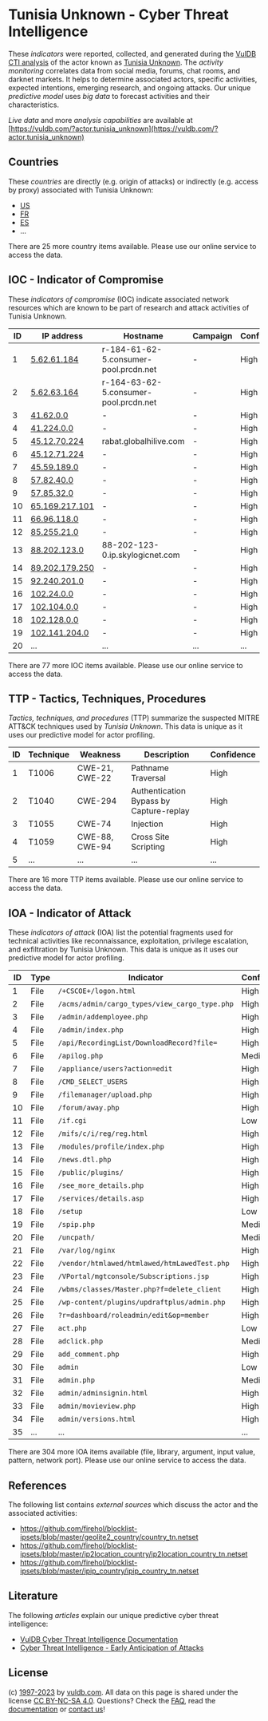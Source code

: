 # Tunisia Unknown - Cyber Threat Intelligence

These _indicators_ were reported, collected, and generated during the [VulDB CTI analysis](https://vuldb.com/?kb.cti) of the actor known as [Tunisia Unknown](https://vuldb.com/?actor.tunisia_unknown). The _activity monitoring_ correlates data from social media, forums, chat rooms, and darknet markets. It helps to determine associated actors, specific activities, expected intentions, emerging research, and ongoing attacks. Our unique _predictive model_ uses _big data_ to forecast activities and their characteristics.

_Live data_ and more _analysis capabilities_ are available at [https://vuldb.com/?actor.tunisia_unknown](https://vuldb.com/?actor.tunisia_unknown)

## Countries

These _countries_ are directly (e.g. origin of attacks) or indirectly (e.g. access by proxy) associated with Tunisia Unknown:

* [US](https://vuldb.com/?country.us)
* [FR](https://vuldb.com/?country.fr)
* [ES](https://vuldb.com/?country.es)
* ...

There are 25 more country items available. Please use our online service to access the data.

## IOC - Indicator of Compromise

These _indicators of compromise_ (IOC) indicate associated network resources which are known to be part of research and attack activities of Tunisia Unknown.

ID | IP address | Hostname | Campaign | Confidence
-- | ---------- | -------- | -------- | ----------
1 | [5.62.61.184](https://vuldb.com/?ip.5.62.61.184) | r-184-61-62-5.consumer-pool.prcdn.net | - | High
2 | [5.62.63.164](https://vuldb.com/?ip.5.62.63.164) | r-164-63-62-5.consumer-pool.prcdn.net | - | High
3 | [41.62.0.0](https://vuldb.com/?ip.41.62.0.0) | - | - | High
4 | [41.224.0.0](https://vuldb.com/?ip.41.224.0.0) | - | - | High
5 | [45.12.70.224](https://vuldb.com/?ip.45.12.70.224) | rabat.globalhilive.com | - | High
6 | [45.12.71.224](https://vuldb.com/?ip.45.12.71.224) | - | - | High
7 | [45.59.189.0](https://vuldb.com/?ip.45.59.189.0) | - | - | High
8 | [57.82.40.0](https://vuldb.com/?ip.57.82.40.0) | - | - | High
9 | [57.85.32.0](https://vuldb.com/?ip.57.85.32.0) | - | - | High
10 | [65.169.217.101](https://vuldb.com/?ip.65.169.217.101) | - | - | High
11 | [66.96.118.0](https://vuldb.com/?ip.66.96.118.0) | - | - | High
12 | [85.255.21.0](https://vuldb.com/?ip.85.255.21.0) | - | - | High
13 | [88.202.123.0](https://vuldb.com/?ip.88.202.123.0) | 88-202-123-0.ip.skylogicnet.com | - | High
14 | [89.202.179.250](https://vuldb.com/?ip.89.202.179.250) | - | - | High
15 | [92.240.201.0](https://vuldb.com/?ip.92.240.201.0) | - | - | High
16 | [102.24.0.0](https://vuldb.com/?ip.102.24.0.0) | - | - | High
17 | [102.104.0.0](https://vuldb.com/?ip.102.104.0.0) | - | - | High
18 | [102.128.0.0](https://vuldb.com/?ip.102.128.0.0) | - | - | High
19 | [102.141.204.0](https://vuldb.com/?ip.102.141.204.0) | - | - | High
20 | ... | ... | ... | ...

There are 77 more IOC items available. Please use our online service to access the data.

## TTP - Tactics, Techniques, Procedures

_Tactics, techniques, and procedures_ (TTP) summarize the suspected MITRE ATT&CK techniques used by _Tunisia Unknown_. This data is unique as it uses our predictive model for actor profiling.

ID | Technique | Weakness | Description | Confidence
-- | --------- | -------- | ----------- | ----------
1 | T1006 | CWE-21, CWE-22 | Pathname Traversal | High
2 | T1040 | CWE-294 | Authentication Bypass by Capture-replay | High
3 | T1055 | CWE-74 | Injection | High
4 | T1059 | CWE-88, CWE-94 | Cross Site Scripting | High
5 | ... | ... | ... | ...

There are 16 more TTP items available. Please use our online service to access the data.

## IOA - Indicator of Attack

These _indicators of attack_ (IOA) list the potential fragments used for technical activities like reconnaissance, exploitation, privilege escalation, and exfiltration by Tunisia Unknown. This data is unique as it uses our predictive model for actor profiling.

ID | Type | Indicator | Confidence
-- | ---- | --------- | ----------
1 | File | `/+CSCOE+/logon.html` | High
2 | File | `/acms/admin/cargo_types/view_cargo_type.php` | High
3 | File | `/admin/addemployee.php` | High
4 | File | `/admin/index.php` | High
5 | File | `/api/RecordingList/DownloadRecord?file=` | High
6 | File | `/apilog.php` | Medium
7 | File | `/appliance/users?action=edit` | High
8 | File | `/CMD_SELECT_USERS` | High
9 | File | `/filemanager/upload.php` | High
10 | File | `/forum/away.php` | High
11 | File | `/if.cgi` | Low
12 | File | `/mifs/c/i/reg/reg.html` | High
13 | File | `/modules/profile/index.php` | High
14 | File | `/news.dtl.php` | High
15 | File | `/public/plugins/` | High
16 | File | `/see_more_details.php` | High
17 | File | `/services/details.asp` | High
18 | File | `/setup` | Low
19 | File | `/spip.php` | Medium
20 | File | `/uncpath/` | Medium
21 | File | `/var/log/nginx` | High
22 | File | `/vendor/htmlawed/htmlawed/htmLawedTest.php` | High
23 | File | `/VPortal/mgtconsole/Subscriptions.jsp` | High
24 | File | `/wbms/classes/Master.php?f=delete_client` | High
25 | File | `/wp-content/plugins/updraftplus/admin.php` | High
26 | File | `?r=dashboard/roleadmin/edit&op=member` | High
27 | File | `act.php` | Low
28 | File | `adclick.php` | Medium
29 | File | `add_comment.php` | High
30 | File | `admin` | Low
31 | File | `admin.php` | Medium
32 | File | `admin/adminsignin.html` | High
33 | File | `admin/movieview.php` | High
34 | File | `admin/versions.html` | High
35 | ... | ... | ...

There are 304 more IOA items available (file, library, argument, input value, pattern, network port). Please use our online service to access the data.

## References

The following list contains _external sources_ which discuss the actor and the associated activities:

* https://github.com/firehol/blocklist-ipsets/blob/master/geolite2_country/country_tn.netset
* https://github.com/firehol/blocklist-ipsets/blob/master/ip2location_country/ip2location_country_tn.netset
* https://github.com/firehol/blocklist-ipsets/blob/master/ipip_country/ipip_country_tn.netset

## Literature

The following _articles_ explain our unique predictive cyber threat intelligence:

* [VulDB Cyber Threat Intelligence Documentation](https://vuldb.com/?kb.cti)
* [Cyber Threat Intelligence - Early Anticipation of Attacks](https://www.scip.ch/en/?labs.20201022)

## License

(c) [1997-2023](https://vuldb.com/?kb.changelog) by [vuldb.com](https://vuldb.com/?kb.about). All data on this page is shared under the license [CC BY-NC-SA 4.0](https://creativecommons.org/licenses/by-nc-sa/4.0/). Questions? Check the [FAQ](https://vuldb.com/?kb.faq), read the [documentation](https://vuldb.com/?kb) or [contact us](https://vuldb.com/?contact)!
